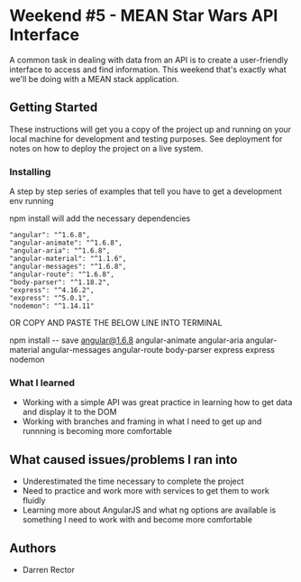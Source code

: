 # Weekend #5 - MEAN Star Wars API Interface

A common task in dealing with data from an API is to create a user-friendly interface to access and find information. This weekend that's exactly what we'll be doing with a MEAN stack application.

## Getting Started

These instructions will get you a copy of the project up and running on your local machine for development and testing purposes. See deployment for notes on how to deploy the project on a live system.


### Installing

A step by step series of examples that tell you have to get a development env running

npm install will add the necessary dependencies

    "angular": "^1.6.8",
    "angular-animate": "^1.6.8",
    "angular-aria": "^1.6.8",
    "angular-material": "^1.1.6",
    "angular-messages": "^1.6.8",
    "angular-route": "^1.6.8",
    "body-parser": "^1.18.2",
    "express": "^4.16.2",
    "express": "^5.0.1",
    "nodemon": "^1.14.11"

OR COPY AND PASTE THE BELOW LINE INTO TERMINAL

npm install -- save angular@1.6.8 angular-animate angular-aria angular-material angular-messages angular-route body-parser express express nodemon

### What I learned

* Working with a simple API was great practice in learning how to get data and display it to the DOM
* Working with branches and framing in what I need to get up and runnning is becoming more comfortable

## What caused issues/problems I ran into

 * Underestimated the time necessary to complete the project
 * Need to practice and work more with services to get them to work fluidly
 * Learning more about AngularJS and what ng options are available is something I need to work with and become more comfortable

## Authors

* Darren Rector